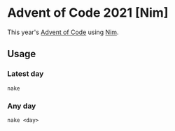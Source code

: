 # Advent of Code 2021 [Nim]

This year's [Advent of Code](https://adventofcode.com/2021) using [Nim](https://nim-lang.org/).

## Usage

### Latest day

```
nake
```

### Any day

```
nake <day>
```
